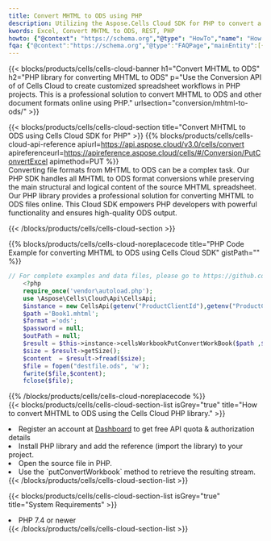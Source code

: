 ```yaml
---
title: Convert MHTML to ODS using PHP 
description: Utilizing the Aspose.Cells Cloud SDK for PHP to convert a MHTML format file to a ODS format file. 
kwords: Excel, Convert MHTML to ODS, REST, PHP
howto: {"@context": "https://schema.org","@type": "HowTo","name": "How to convert MHTML to ODS using the Cells Cloud PHP library.","description": "How to convert MHTML to ODS using the Cells Cloud PHP library.","image": {"@type": "ImageObject"},"url": "/php/conversion/mhtml-to-ods/","step": [{ "@type": "HowToStep","name": "How to convert MHTML to ODS using the Cells Cloud PHP library. step 1", "image": {"@type": "ImageObject",},"url": "/php/conversion/mhtml-to-ods/","text": "Register an account at <a href='https://dashboard.aspose.cloud/'>Dashboard</a> to get free API quota & authorization details",},{ "@type": "HowToStep","name": "How to convert MHTML to ODS using the Cells Cloud PHP library. step 1", "image": {"@type": "ImageObject",},"url": "/php/conversion/mhtml-to-ods/","text": "Install PHP library and add the reference (import the library) to your project.",},{ "@type": "HowToStep","name": "How to convert MHTML to ODS using the Cells Cloud PHP library. step 1", "image": {"@type": "ImageObject",},"url": "/php/conversion/mhtml-to-ods/","text": "Open the source file in PHP.",},{ "@type": "HowToStep","name": "How to convert MHTML to ODS using the Cells Cloud PHP library. step 1", "image": {"@type": "ImageObject",},"url": "/php/conversion/mhtml-to-ods/","text": "Use the `putConvertWorkbook` method to retrieve the resulting stream.",}, ],"supply": {"@type": "HowToSupply","name": "document"},"tool": [{"@type": "HowToTool","name": "phpstorm, Visual Studio Code, Eclipse"},{"@type": "HowToTool","name": "Aspose Cells"}],"totalTime": "PT6M"}
fqa: {"@context":"https://schema.org","@type":"FAQPage","mainEntity":[{"@type":"Question","name":"Why convert file formats in C# using REST API?","acceptedAnswer":{"@type":"Answer","text":"Documents are encoded in many ways, and some files may be incompatible with the software you use. To open and read such files, just convert them to appropriate file formats.<br/><ol><li>Install .NET SDK and add the reference (import the library) to your project.</li><li>Open the source file in C# using REST API.</li><li>Call the PutConvertWorkbookRequest() method, passing an output filename with required extension.</li><li>Get the result of conversion as a separate file.</li></ol>"}},{"@type":"Question","name":"What file formats can I convert with your C# library?","acceptedAnswer":{"@type":"Answer","text":"We support a variety of file formats for conversion using .NET library, including XLSX, Excel, xls , PDF, CSV, HTML, Markdown, XML, PNG, JPG, TIFF, Json, TXT and many more."}},{"@type":"Question","name":"What is the maximum allowed file size for conversion using this .NET library?","acceptedAnswer":{"@type":"Answer","text":"There are no file size limits for format conversions using .NET library."}}]}
---
```



{{< blocks/products/cells/cells-cloud-banner h1="Convert MHTML to ODS" h2="PHP library for converting MHTML to ODS" p="Use the Conversion API of of Cells Cloud to create customized spreadsheet workflows in PHP projects. This is a professional solution to convert MHTML to ODS and other document formats online using PHP." urlsection="conversion/mhtml-to-ods/" >}}

{{< blocks/products/cells/cells-cloud-section  title="Convert MHTML to ODS using Cells Cloud SDK for PHP" >}}
{{% blocks/products/cells/cells-cloud-api-reference  apiurl=https://api.aspose.cloud/v3.0/cells/convert  apireferenceurl=https://apireference.aspose.cloud/cells/#/Conversion/PutConvertExcel  apimethod=PUT %}}
<br/>
Converting file formats from MHTML to ODS can be a complex task. Our PHP SDK handles all MHTML to ODS format conversions while preserving the main structural and logical content of the source MHTML spreadsheet. Our PHP library provides a professional solution for converting MHTML to ODS files online. This Cloud SDK empowers PHP developers with powerful functionality and ensures high-quality ODS output.

{{< /blocks/products/cells/cells-cloud-section >}}

{{% blocks/products/cells/cells-cloud-noreplacecode title="PHP Code Example for converting MHTML to ODS using Cells Cloud SDK" gistPath="" %}}
 
```php
// For complete examples and data files, please go to https://github.com/aspose-cells-cloud/aspose-cells-cloud-php/
    <?php
    require_once('vendor\autoload.php');
    use \Aspose\Cells\Cloud\Api\CellsApi;
    $instance = new CellsApi(getenv("ProductClientId"),getenv("ProductClientSecret"));
    $path ='Book1.mhtml';    
    $format ='ods';
    $password = null;
    $outPath = null;      
    $result = $this->instance->cellsWorkbookPutConvertWorkBook($path ,$format, $password,  $outPath);
    $size = $result->getSize();
    $content  = $result->fread($size);
    $file = fopen("destfile.ods", 'w');
    fwrite($file,$content);
    fclose($file);
```
 
{{% /blocks/products/cells/cells-cloud-noreplacecode  %}}
<br/>
{{< blocks/products/cells/cells-cloud-section-list isGrey="true"  title="How to convert MHTML to ODS using the Cells Cloud PHP library." >}}
<li>Register an account at <a href="https://dashboard.aspose.cloud/">Dashboard</a> to get free API quota & authorization details</li>
<li>Install PHP library and add the reference (import the library) to your project.</li>
<li>Open the source file in PHP.</li>
<li>Use the `putConvertWorkbook` method to retrieve the resulting stream.</li>
{{< /blocks/products/cells/cells-cloud-section-list >}}

{{< blocks/products/cells/cells-cloud-section-list isGrey="true"  title="System Requirements" >}}
<li>PHP 7.4 or newer</li>
{{< /blocks/products/cells/cells-cloud-section-list >}}
